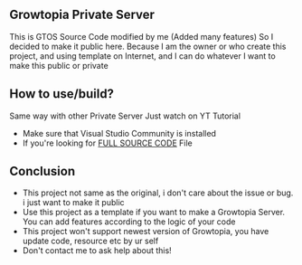 ## Growtopia Private Server
This is GTOS Source Code modified by me (Added many features)
So I decided to make it public here. Because I am the owner or who create this project, and using template on Internet, and I can do whatever I want to make this public or private

## How to use/build? 
Same way with other Private Server Just watch on YT Tutorial 
- Make sure that Visual Studio Community is installed
- If you're looking for [FULL SOURCE CODE](https://github.com/OZmoon/GT-Private2/releases/tag/v1.0.0) File

## Conclusion
- This project not same as the original, i don't care about the issue or bug. i just want to make it public
- Use this project as a template if you want to make a Growtopia Server. You can add features according to the logic of your code
- This project won't support newest version of Growtopia, you have update code, resource etc by ur self
- Don't contact me to ask help about this!
